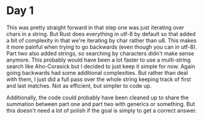 # Day 1

This was pretty straight forward in that step one was just iterating over chars
in a string.  But Rust does everything in utf-8 by default so that added a bit
of complexity in that we're iterating by char rather than u8. This makes it more
painful when trying to go backwards (even though you can in utf-8).  Part two
also added strings, so searching by characters didn't make sense anymore.  This
probably would have been a lot faster to use a multi-string search like
Aho-Corasick but I decided to just keep it simple for now. Again going backwards
had some additional complexities.  But rather than deal with them, I just did a
full pass over the whole string keeping track of first and last matches.  Not as
efficient, but simpler to code up.

Additionally, the code could probably have been cleaned up to share the
summation between part one and part two with generics or something.  But this
doesn't need a lot of polish if the goal is simply to get a correct answer.
